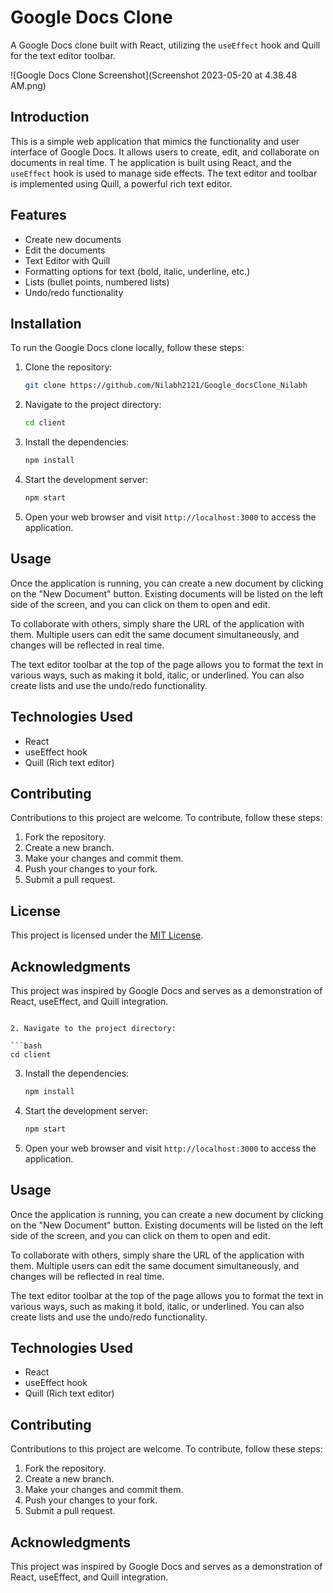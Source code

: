 # Google Docs Clone

A Google Docs clone built with React, utilizing the `useEffect` hook and Quill for the text editor toolbar.

![Google Docs Clone Screenshot](Screenshot 2023-05-20 at 4.38.48 AM.png)




## Introduction

This is a simple web application that mimics the functionality and user interface of Google Docs. It allows users to create, edit, and collaborate on documents in real time. T
he application is built using React, and the `useEffect` hook is used to manage side effects. 
The text editor and toolbar is implemented using Quill, a powerful rich text editor.

## Features

- Create new documents
- Edit the documents
- Text Editor with Quill
- Formatting options for text (bold, italic, underline, etc.)
- Lists (bullet points, numbered lists)
- Undo/redo functionality

## Installation

To run the Google Docs clone locally, follow these steps:

1. Clone the repository:

   ```bash
   git clone https://github.com/Nilabh2121/Google_docsClone_Nilabh
   ```

2. Navigate to the project directory:

   ```bash
   cd client
   ```

3. Install the dependencies:

   ```bash
   npm install
   ```

4. Start the development server:

   ```bash
   npm start
   ```

5. Open your web browser and visit `http://localhost:3000` to access the application.

## Usage

Once the application is running, you can create a new document by clicking on the "New Document" button. Existing documents will be listed on the left side of the screen, and you can click on them to open and edit.

To collaborate with others, simply share the URL of the application with them. Multiple users can edit the same document simultaneously, and changes will be reflected in real time.

The text editor toolbar at the top of the page allows you to format the text in various ways, such as making it bold, italic, or underlined. You can also create lists and use the undo/redo functionality.

## Technologies Used

- React
- useEffect hook
- Quill (Rich text editor)

## Contributing

Contributions to this project are welcome. To contribute, follow these steps:

1. Fork the repository.
2. Create a new branch.
3. Make your changes and commit them.
4. Push your changes to your fork.
5. Submit a pull request.

## License

This project is licensed under the [MIT License](LICENSE).

## Acknowledgments

This project was inspired by Google Docs and serves as a demonstration of React, useEffect, and Quill integration.
   ```

2. Navigate to the project directory:

   ```bash
   cd client
   ```

3. Install the dependencies:

   ```bash
   npm install
   ```

4. Start the development server:

   ```bash
   npm start
   ```

5. Open your web browser and visit `http://localhost:3000` to access the application.

## Usage

Once the application is running, you can create a new document by clicking on the "New Document" button. Existing documents will be listed on the left side of the screen, and you can click on them to open and edit.

To collaborate with others, simply share the URL of the application with them. Multiple users can edit the same document simultaneously, and changes will be reflected in real time.

The text editor toolbar at the top of the page allows you to format the text in various ways, such as making it bold, italic, or underlined. You can also create lists and use the undo/redo functionality.

## Technologies Used

- React
- useEffect hook
- Quill (Rich text editor)

## Contributing

Contributions to this project are welcome. To contribute, follow these steps:

1. Fork the repository.
2. Create a new branch.
3. Make your changes and commit them.
4. Push your changes to your fork.
5. Submit a pull request.

## Acknowledgments

This project was inspired by Google Docs and serves as a demonstration of React, useEffect, and Quill integration.
